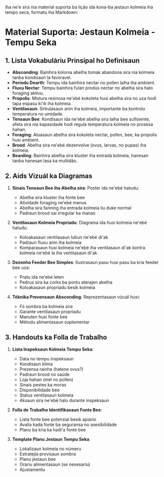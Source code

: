 Iha ne'e sira nia material suporta ba lição ida kona-ba jestaun kolmeia iha tempo seca, formatu iha Markdown:

# Material Suporta: Jestaun Kolmeia - Tempu Seka

## 1. Lista Vokabuláriu Prinsipal ho Definisaun

- **Absconding**: Bainhira kolonia abelha tomak abandona sira nia kolmeia tanba kondisaun la favoravel.
- **Períodu Dearth**: Tempu ida bainhira nectar no pollen laiha iha ambient.
- **Fluxu Nectar**: Tempu bainhira fulan prodús nectar no abelha sira halo foraging aktivu.
- **Propolis**: Mistura resinosa ne'ebé kokoleta husi abelha sira no uza hodi tapa espasu ki'ik iha kolmeia.
- **Ventilasaun**: Sirkulasaun anin iha kolmeia, importante ba kontrolu temperatura no umidade.
- **Tensaun Bee**: Kondisaun ida ne'ebé abelha sira laiha bee sufisiente, afeta sira nia kapasidade hodi regula temperatura kolmeia no prosesa hahan.
- **Foraging**: Atuasaun abelha sira kokoleta nectar, pollen, bee, ka propolis husi ambient.
- **Brood**: Abelha sira ne'ebé dezenvolve (ovus, larvas, no pupas) iha kolmeia.
- **Bearding**: Bainhira abelha sira kluster iha entrada kolmeia, hanesan tanba hanesan lasa ka multidão.

## 2. Aids Vizuál ka Diagramas

1. **Sinais Tensaun Bee iha Abelha sira**: Poster ida ne'ebé hatudu:
   - Abelha sira kluster iha fonte bee
   - Atividade foraging ne'ebé menus
   - Abelha sira fanning iha entrada kolmeia liu duke normal
   - Padraun brood sai irregular ka manas

2. **Ventilasaun Kolmeia Propriadu**: Diagrama ida husi kolmeia ne'ebé hatudu:
   - Koloakasaun ventilasaun lubun ne'ebé di'ak
   - Padraun fluxu anin iha kolmeia
   - Komparasaun husi kolmeia ne'ebé iha ventilasaun di'ak kontra kolmeia ne'ebé la iha ventilasaun di'ak

3. **Dezenho Feeder Bee Simples**: Ilustrasaun pasu husi pasu ba kria feeder bee uza:
   - Pratu ida ne'ebé leten
   - Pedrus sira ka corks ba pontu aterajen abelha
   - Koloakasaun propriadu besik kolmeia

4. **Téknika Prevensaun Absconding**: Reprezentasaun vizuál husi:
   - Fó sombra ba kolmeia sira
   - Garante ventilasaun propriadu
   - Manuten husi fonte bee
   - Métodu alimentasaun suplementar

## 3. Handouts ka Folla de Trabalho

1. **Lista Inspeksaun Kolmeia Tempu Seka**:
   - Data no tempu inspeksaun
   - Kondisaun klima
   - Prezensa rainha (hatene ovus?)
   - Padraun brood no saúde
   - Loja hahan (mel no pollen)
   - Sinais pestes ka moras
   - Disponibilidade bee
   - Status ventilasaun kolmeia
   - Aksaun sira ne'ebé halo durante inspeksaun

2. **Folla de Trabalho Identifikasaun Fonte Bee**:
   - Lista fonte bee potensial besik apiario
   - Avalia kada fonte ba seguransa no asesibilidade
   - Planu ba kria ka hadi'a fonte bee

3. **Template Planu Jestaun Tempu Seka**:
   - Lokalizaun kolmeia no númeru
   - Estratejia provisaun sombra
   - Planu jestaun bee
   - Orariu alimentasaun (se nesesariu)
   - Ajustamentu